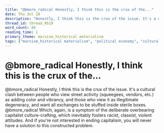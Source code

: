 ```yaml
---
title: "@bmore_radical Honestly, I think this is the crux of the..."
date: Thu Jul 28
description: "Honestly, I think this is the crux of the issue. It's a cultural clash between people who view street activity (squeegees, vendors, etc.)"
thread_id: thread_0519
word_count: 84
reading_time: 1
primary_theme: marxism_historical materialism
tags: ["marxism_historical materialism", "political economy", "cultural criticism"]
---
```


# @bmore_radical Honestly, I think this is the crux of the...

@bmore_radical Honestly, I think this is the crux of the issue. It's a cultural clash between people who view street activity (squeegees, vendors, etc.) as adding color and vibrancy, and those who view it as illegitimate degeneracy, and want all exchanges to be stuffed inside sterile boxes. @bmore_radical Which, again, is a symptom of the deliberate overbearing capitalist culture-crafting, which inevitably fosters racist, classist, violent attitudes. And if you're not interested in ending capitalism, you will never have a solution to this constructed problem.